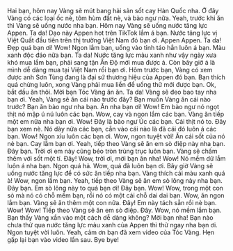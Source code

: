 Hai bạn, hôm nay Vàng sẽ mút bang hải sản sốt cay Hàn Quốc nha. Ở đây Vàng có các loại ốc nè, tôm hùm đất nè, và bào ngư nữa. Yeah, trước khi ăn thì Vàng sẽ uống nước nha bạn. Hôm nay Vàng sẽ uống nước tăng lực Appen. Ta da! Dạo này Appen hot trên TikTok lắm á bạn. Nước tăng lực vị Việt Quất đầu tiên trên thị trường Việt Nam đó bạn ơi. Appen Appen. Ta da! Đẹp quá bạn ơi! Wow! Ngon lắm bạn, uống vào tỉnh táo hẳn luôn á bạn. Màu xanh độc đáo nữa bạn. Ta da! Nước tăng lực màu xanh như vậy ngày xưa khó mua lắm bạn, phải sang tận Ấn Độ mới mua được á. Còn bây giờ á là mình dễ dàng mua tại Việt Nam rồi bạn ơi. Hôm trước bạn, Vàng có xem được anh Sơn Tùng đang là đại sứ thương hiệu của Appen đó bạn. Bạn thích quá chừng luôn, xong Vàng phải mua liền để uống thử mới được bạn. Ok, bắt đầu ăn thôi. Mời bạn Tóc Vàng ăn ăn. Ta da! Vàng sẽ đeo bao tay nha bạn ơi. Yeah, Vàng sẽ ăn cái nào trước đây? Bạn muốn Vàng ăn cái nào trước? Bạn ăn bào ngư nha bạn. Ăn nha bạn ơi! Wow! Em bào ngư nó ngọt thịt nó mập ú nú luôn các bạn. Wow, cay và ngon lắm các bạn. Vàng ăn tiếp một em nữa nha bạn ơi. Wow! Đây là bào ngư Úc các bạn. Cái thịt nó to. Đây bạn xem nè. Nó dày nữa các bạn, cắn vào cái nào là đã cái đó luôn á các bạn. Wow! Ngon xỉu luôn các bạn ơi. Wow, ngon tuyệt vời! Ăn cái sốt của nó nè bạn. Cay lắm bạn ơi. Yeah, tiếp theo Vàng sẽ ăn em sò điệp này nha bạn. Đây bạn. Trời ơi em này cũng béo tròn trùng trục luôn bạn. Vàng sẽ chấm thêm với sốt một tí. Đây! Wow, trời ơi, mời bạn ăn nha! Wow! Nó mềm dữ lắm luôn á nha bạn. Ngon quá hả. Wow, quá đã luôn bạn ơi. Bây giờ Vàng sẽ uống nước tăng lực để có sức ăn tiếp nha bạn. Vàng thích cái màu xanh quá à! Wow, ngon lắm bạn. Yeah, tiếp theo Vàng sẽ ăn em sò lông này nha bạn. Đây bạn. Em sò lông này to quá bạn ơi! Đây bạn. Wow! Wow, trong một con sò mà nó có chỗ mềm bạn, rồi nó có một cái chỗ dai dai bạn. Wow, ăn ngon lắm bạn. Vàng sẽ ăn thêm một con nữa. Đây! Em này tách sẵn rồi nè bạn. Wow! Wow! Tiếp theo Vàng sẽ ăn em sò điệp. Đây. Wow, nó mềm lắm bạn. Bạn thấy Vàng xắn vào một cách dễ dàng không? Mời bạn nha! Bạn nào chưa thử qua nước tăng lực màu xanh của Appen thì thử ngay nha bạn ơi. Ngon tuyệt vời luôn. Yeah, cảm ơn bạn đã xem video của Tóc Vàng. Hẹn gặp lại bạn vào video lần sau. Bye bye!